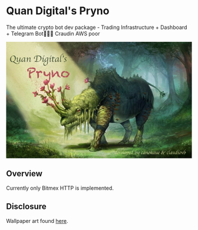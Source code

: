 # Quan Digital's Pryno
The ultimate crypto bot dev package - Trading Infrastructure + Dashboard + Telegram Bot🦏🔥🚀
Craudin AWS poor

<img src="img/cover.jpg" align="center" />

## Overview

Currently only Bitmex HTTP is implemented.

## Disclosure

Wallpaper art found [here](http://www.wallpaperswebs.com/rhino-art/).

